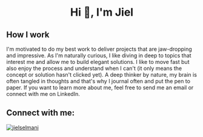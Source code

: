 <h1 align="center">Hi 👋, I'm Jiel</h1>

<h2 align="left">How I work</h2>
I'm motivated to do my best work to deliver projects that are jaw-dropping and impressive.  As I'm naturally curious, I like diving in deep to topics that interest me
and allow me to build elegant solutions.  I like to move fast but also enjoy the process and understand when I can't (it only means the concept or solution hasn't
clicked yet).  A deep thinker by nature, my brain is often tangled in thoughts and that's why I journal often and put the pen to paper.  If you want to learn more
about me, feel free to send me an email or connect with me on LinkedIn.

<h2 align="left">Connect with me:</h2>
<p align="left">
<a href="https://linkedin.com/in/jielselmani" target="blank"><img align="center" src="https://img.shields.io/badge/LinkedIn-0077B5?style=for-the-badge&logo=linkedin&logoColor=white" alt="jielselmani" /></a>
</p>
